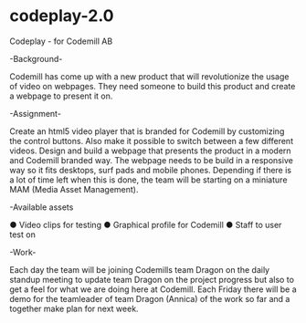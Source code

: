 # codeplay-2.0
Codeplay  - for Codemill AB

-Background-
  
  Codemill has come up with a new product that will revolutionize the usage of video on
  webpages. They need someone to build this product and create a webpage to present it on.


-Assignment-
  
  Create an html5 video player that is branded for Codemill by customizing the control buttons.
  Also make it possible to switch between a few different videos.
  Design and build a webpage that presents the product in a modern and Codemill branded
  way. The webpage needs to be build in a responsive way so it fits desktops, surf pads and
  mobile phones.
  Depending if there is a lot of time left when this is done, the team will be starting on a
  miniature MAM (Media Asset Management).


-Available assets

● Video clips for testing
● Graphical profile for Codemill
● Staff to user test on


-Work-

  Each day the team will be joining Codemills team Dragon on the daily standup meeting to
  update team Dragon on the project progress but also to get a feel for what we are doing here
  at Codemill.
  Each Friday there will be a demo for the teamleader of team Dragon (Annica) of the work so
  far and a together make plan for next week.
